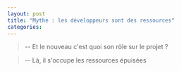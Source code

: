 ```yaml
---
layout: post
title: "Mythe : les développeurs sont des ressources"
categories: 
---
```


> -- Et le nouveau c'est quoi son rôle sur le projet ?

> -- Là, il s'occupe  les ressources épuisées
<!-- more -->




